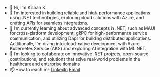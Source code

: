 - 👋 Hi, I’m Kishan K
- 👀 I’m interested in building reliable and high-performance applications using .NET technologies, exploring cloud solutions with Azure, and crafting APIs for seamless integrations.
- 🌱 I’m currently learning about advanced concepts in .NET, such as MAUI for cross-platform development, gRPC for high-performance service communication, and utilizing Dapr for building distributed applications. Additionally, I’m diving into cloud-native development with Azure Kubernetes Service (AKS) and exploring AI integration with ML.NET.
- 💞️ I’m looking to collaborate on innovative .NET projects, open-source contributions, and solutions that solve real-world problems in the healthcare and enterprise domains.
- 📫 How to reach me [LinkedIn](https://www.linkedin.com/in/ram-kishan-k-840569294/) [Email](mailto:kkishan0911gmail.com)

<!---
KKishan0911/KKishan0911 is a ✨ special ✨ repository because its `README.md` (this file) appears on your GitHub profile.
You can click the Preview link to take a look at your changes.
--->
